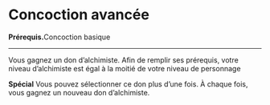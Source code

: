 # Concoction avancée

<p><strong>Prérequis.</strong>Concoction basique</p>
<hr>
<p>Vous gagnez un don d’alchimiste. Afin de remplir ses prérequis, votre niveau d’alchimiste est égal à la moitié de votre niveau de personnage</p>
<p><strong>Spécial</strong> Vous pouvez sélectionner ce don plus d’une fois. À chaque fois, vous gagnez un nouveau don d’alchimiste.</p>
